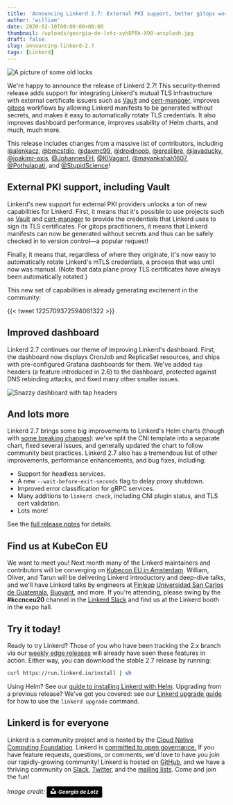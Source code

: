 ```yaml
---
title: 'Announcing Linkerd 2.7: External PKI support, better gitops workflows, streamlined cert rotation, and more'
author: 'william'
date: 2020-02-10T00:00:00+00:00
thumbnail: /uploads/georgia-de-lotz-xyh8P8k-X90-unsplash.jpg
draft: false
slug: announcing-linkerd-2.7
tags: [Linkerd]
---
```


![A picture of some old locks](/uploads/georgia-de-lotz-xyh8P8k-X90-unsplash.jpg)

We're happy to announce the release of Linkerd 2.7! This security-themed
release adds support for integrating Linkerd's mutual TLS infrastructure with
external certificate issuers such as [Vault](https://www.vaultproject.io/) and
[cert-manager](https://github.com/jetstack/cert-manager), improves
[gitops](https://www.weave.works/blog/what-is-gitops-really) workflows by
allowing Linkerd manifests to be generated without secrets, and makes it easy
to automatically rotate TLS credentials. It also improves dashboard
performance, improves usability of Helm charts, and much, much more.

This release includes changes from a massive list of contributors, including
[@alenkacz](https://github.com/alenkacz),
[@bmcstdio](https://github.com/bmcstdio),
[@daxmc99](https://github.com/daxmc99),
[@droidnoob](https://github.com/droidnoob),
[@ereslibre](https://github.com/ereslibre),
[@javaducky](https://github.com/javaducky),
[@joakimr-axis](https://github.com/joakimr-axis),
[@JohannesEH](https://github.com/JohannesEH),
[@KIVagant](https://github.com/KIVagant),
[@mayankshah1607](https://github.com/mayankshah1607),
[@Pothulapati](https://github.com/Pothulapati), and
[@StupidScience](https://github.com/StupidScience)!

## External PKI support, including Vault

Linkerd's new support for external PKI providers unlocks a ton of new
capabilities for Linkerd. First, it means that it's possible to use projects
such as [Vault](https://www.vaultproject.io/) and
[cert-manager](https://github.com/jetstack/cert-manager) to provide the
credentials that Linkerd uses to sign its TLS certificates. For gitops
practitioners, it means that Linkerd manifests can now be generated without
secrets and thus can be safely checked in to version control&mdash;a popular
request!

Finally, it means that, regardless of where they originate, it's now easy to
automatically rotate Linkerd's mTLS credentials, a process that was until now
was manual. (Note that data plane proxy TLS certificates have always been
automatically rotated.)

This new set of capabilities is already generating excitement in the community:

{{< tweet 1225709372594061322 >}}

## Improved dashboard

Linkerd 2.7 continues our theme of improving Linkerd's dashboard. First, the
dashboard now displays CronJob and ReplicaSet resources, and ships with
pre-configured Grafana dashboards for them. We've added `tap` headers (a
feature introduced in 2.6) to the dashboard, protected against DNS rebinding
attacks, and fixed many other smaller issues. 

![Snazzy dashboard with tap headers](/uploads/dashboard-tap-header-screenshot.png)

## And lots more

Linkerd 2.7 brings some big improvements to Linkerd's Helm charts (though with
[some breaking
changes](https://linkerd.io/2/tasks/upgrade/#upgrade-notice-stable-270)): we've
split the CNI template into a separate chart, fixed several issues, and
generally updated the chart to follow community best practices. Linkerd 2.7
also has a tremendous list of other improvements, performance enhancements, and
bug fixes, including:

*   Support for headless services.
*   A new `--wait-before-exit-seconds` flag to delay proxy shutdown.
*   Improved error classification for gRPC services.
*   Many additions to `linkerd check`, including CNI plugin status, and TLS cert validation.
*   Lots more!

See the [full release notes](https://github.com/linkerd/linkerd2/releases/tag/stable-2.7.0) for details.

## Find us at KubeCon EU

We want to meet you! Next month many of the Linkerd maintainers and
contributors will be converging on [Kubecon EU in
Amsterdam](https://events.linuxfoundation.org/kubecon-cloudnativecon-europe/).
William, Oliver, and Tarun will be delivering Linkerd introductory and
deep-dive talks, and we'll have Linkerd talks by engineers at
[Finleap](https://www.finleap.com/) [Universidad San Carlos de
Guatemala](https://www.usac.edu.gt/), [Buoyant](https://buoyant.io), and more.
If you're attending, please swing by the **#kccnceu20** channel in the [Linkerd
Slack](https://slack.linkerd.io) and find us at the Linkerd booth in the expo
hall.

## Try it today!

Ready to try Linkerd? Those of you who have been tracking the 2.x branch via
our [weekly edge releases](https://linkerd.io/2/edge) will already have seen
these features in action. Either way, you can download the stable 2.7 release
by running:

```bash
curl https://run.linkerd.io/install | sh
```

Using Helm? See our [guide to installing Linkerd with
Helm](https://linkerd.io/2/tasks/install-helm/). Upgrading from a previous
release? We've got you covered: see our [Linkerd upgrade
guide](https://linkerd.io/2/tasks/upgrade/) for how to use the `linkerd
upgrade` command.

## Linkerd is for everyone

Linkerd is a community project and is hosted by the [Cloud Native Computing
Foundation](https://cncf.io/). Linkerd is [committed to open
governance.](https://linkerd.io/2019/10/03/linkerds-commitment-to-open-governance/)
If you have feature requests, questions, or comments, we'd love to have you
join our rapidly-growing community! Linkerd is hosted on
[GitHub](https://github.com/linkerd/), and we have a thriving community on
[Slack](https://slack.linkerd.io/), [Twitter](https://twitter.com/linkerd), and
the [mailing lists](https://linkerd.io/2/get-involved/). Come and join the fun!

*Image credit: <a style="background-color:black;color:white;text-decoration:none;padding:4px 6px;font-family:-apple-system, BlinkMacSystemFont, &quot;San Francisco&quot;, &quot;Helvetica Neue&quot;, Helvetica, Ubuntu, Roboto, Noto, &quot;Segoe UI&quot;, Arial, sans-serif;font-size:12px;font-weight:bold;line-height:1.2;display:inline-block;border-radius:3px" href="https://unsplash.com/@georgiadelotz?utm_medium=referral&amp;utm_campaign=photographer-credit&amp;utm_content=creditBadge" target="_blank" rel="noopener noreferrer" title="Download free do whatever you want high-resolution photos from Georgia de Lotz"><span style="display:inline-block;padding:2px 3px"><svg xmlns="http://www.w3.org/2000/svg" style="height:12px;width:auto;position:relative;vertical-align:middle;top:-2px;fill:white" viewBox="0 0 32 32"><title>unsplash-logo</title><path d="M10 9V0h12v9H10zm12 5h10v18H0V14h10v9h12v-9z"></path></svg></span><span style="display:inline-block;padding:2px 3px">Georgia de Lotz</span></a>*
